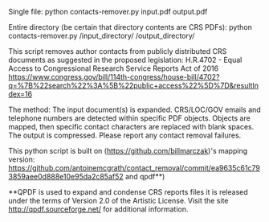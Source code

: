 Single file:
python contacts-remover.py input.pdf output.pdf

Entire directory (be certain that directory contents are CRS PDFs):
python contacts-remover.py /input_directory/ /output_directory/


This script removes author contacts from publicly distributed CRS documents as suggested in the proposed legislation:
H.R.4702 - Equal Access to Congressional Research Service Reports Act of 2016 https://www.congress.gov/bill/114th-congress/house-bill/4702?q=%7B%22search%22%3A%5B%22public+access%22%5D%7D&resultIndex=16

The method:
The input document(s) is expanded. CRS/LOC/GOV emails and telephone numbers are detected within specific PDF objects. Objects are mapped, then specific contact characters are replaced with blank spaces. The output is compressed.
Please report any contact removal failures.

This python script is built on (https://github.com/billmarczak)'s mapping version: https://github.com/antoinemcgrath/contact_removal/commit/ea9635c61c793859aee0d888e10e95da2c85af52 and qpdf**)

**QPDF is used to expand and condense CRS reports files it is released under the terms of Version 2.0 of the Artistic License. Visit the site http://qpdf.sourceforge.net/ for additional information.
